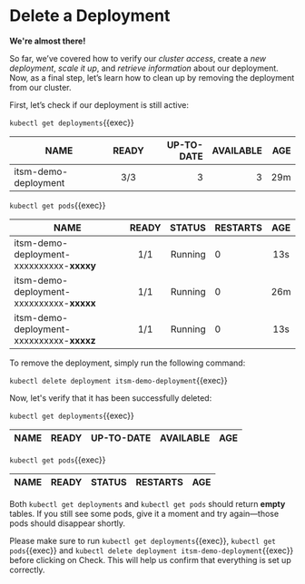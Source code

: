 # Delete a Deployment

**We're almost there!**

So far, we’ve covered how to verify our *cluster access*, create a *new deployment*, *scale it up*, and *retrieve information* about our deployment. Now, as a final step, let’s learn how to clean up by removing the deployment from our cluster.

First, let’s check if our deployment is still active:

`kubectl get deployments`{{exec}}

| NAME                  | READY | UP-TO-DATE  | AVAILABLE |   AGE  | 
| --------------------- |:-----:| -----------:| ---------:| ------:|
| itsm-demo-deployment  |  3/3  | 3           | 3         |  29m   |

`kubectl get pods`{{exec}}

| NAME                                    | READY | STATUS  | RESTARTS |  AGE | 
| --------------------------------------- |:-----:| -------:| :--------| :---:| 
| itsm-demo-deployment-xxxxxxxxxx-**xxxxy**   |  1/1  | Running | 0        |  13s | 
| itsm-demo-deployment-xxxxxxxxxx-**xxxxx**   |  1/1  | Running | 0        |  26m | 
| itsm-demo-deployment-xxxxxxxxxx-**xxxxz**   |  1/1  | Running | 0        |  13s | 

To remove the deployment, simply run the following command:

`kubectl delete deployment itsm-demo-deployment`{{exec}}

Now, let's verify that it has been successfully deleted:

`kubectl get deployments`{{exec}}

| NAME                  | READY | UP-TO-DATE  | AVAILABLE |   AGE  | 
| --------------------- |:-----:| -----------:| ---------:| ------:|

`kubectl get pods`{{exec}}

| NAME                                    | READY | STATUS  | RESTARTS |  AGE | 
| --------------------------------------- |:-----:| -------:| :--------| :---:| 

Both `kubectl get deployments` and `kubectl get pods` should return **empty** tables. If you still see some pods, give it a moment and try again—those pods should disappear shortly.

Please make sure to run `kubectl get deployments`{{exec}}, `kubectl get pods`{{exec}} and `kubectl delete deployment itsm-demo-deployment`{{exec}} before clicking on Check. This will help us confirm that everything is set up correctly.
